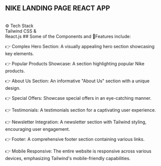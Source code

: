 ## NIKE LANDING PAGE REACT APP
<br>
⚙️ Tech Stack
<br>
Tailwind CSS & 
<br>
React.js
 
## Some of the Components and 🔋Features include:
<br>

👉 Complex Hero Section: A visually appealing hero section showcasing key elements. <br>

👉 Popular Products Showcase: A section highlighting popular Nike products. <br>

👉 About Us Section: An informative "About Us" section with a unique design. <br>

👉 Special Offers: Showcase special offers in an eye-catching manner. <br>

👉 Testimonials: A testimonials section for a captivating user experience. <br>

👉 Newsletter Integration: A newsletter section with Tailwind styling, encouraging user engagement. <br>

👉 Footer: A comprehensive footer section containing various links. <br>

👉 Mobile Responsive: The entire website is responsive across various devices, emphasizing Tailwind's mobile-friendly capabilities.
